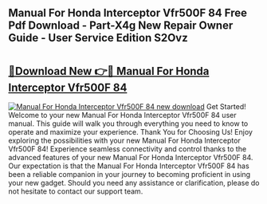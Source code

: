 ## Manual For Honda Interceptor Vfr500F 84 Free Pdf Download - Part-X4g New Repair Owner Guide - User Service Edition S2Ovz

# <h2><a href="http://bc67983.oget.top/?id=Manual+For+Honda+Interceptor+Vfr500F+84">🔗Download New 👉🔴 Manual For Honda Interceptor Vfr500F 84</a></h2>

[![Manual For Honda Interceptor Vfr500F 84 new download](https://i.imgur.com/5g1atiW.png)](http://bc67983.oget.top/?id=Manual+For+Honda+Interceptor+Vfr500F+84)
Get Started! Welcome to your new Manual For Honda Interceptor Vfr500F 84 user manual. This guide will walk you through everything you need to know to operate and maximize your experience. Thank You for Choosing Us! Enjoy exploring the possibilities with your new Manual For Honda Interceptor Vfr500F 84! Experience seamless connectivity and control thanks to the advanced features of your new Manual For Honda Interceptor Vfr500F 84. Our expectation is that the Manual For Honda Interceptor Vfr500F 84 has been a reliable companion in your journey to becoming proficient in using your new gadget. Should you need any assistance or clarification, please do not hesitate to contact our support team.
